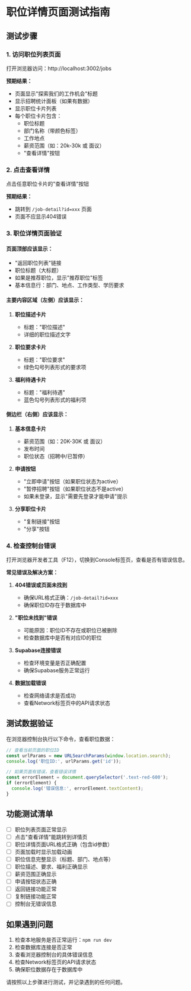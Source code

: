 # 职位详情页面测试指南

## 测试步骤

### 1. 访问职位列表页面
打开浏览器访问：http://localhost:3002/jobs

**预期结果：**
- 页面显示"探索我们的工作机会"标题
- 显示招聘统计面板（如果有数据）
- 显示职位卡片列表
- 每个职位卡片包含：
  - 职位标题
  - 部门名称（带颜色标签）
  - 工作地点
  - 薪资范围（如：20k-30k 或 面议）
  - "查看详情"按钮

### 2. 点击查看详情
点击任意职位卡片的"查看详情"按钮

**预期结果：**
- 跳转到 `/job-detail?id=xxx` 页面
- 页面不应显示404错误

### 3. 职位详情页面验证

#### 页面顶部应该显示：
- "返回职位列表"链接
- 职位标题（大标题）
- 如果是推荐职位，显示"推荐职位"标签
- 基本信息行：部门、地点、工作类型、学历要求

#### 主要内容区域（左侧）应该显示：
1. **职位描述卡片**
   - 标题："职位描述"
   - 详细的职位描述文字

2. **职位要求卡片**
   - 标题："职位要求"
   - 绿色勾号列表形式的要求项

3. **福利待遇卡片**
   - 标题："福利待遇"
   - 蓝色勾号列表形式的福利项

#### 侧边栏（右侧）应该显示：
1. **基本信息卡片**
   - 薪资范围（如：20K-30K 或 面议）
   - 发布时间
   - 职位状态（招聘中/已暂停）

2. **申请按钮**
   - "立即申请"按钮（如果职位状态为active）
   - "暂停招聘"按钮（如果职位状态不是active）
   - 如果未登录，显示"需要先登录才能申请"提示

3. **分享职位卡片**
   - "复制链接"按钮
   - "分享"按钮

### 4. 检查控制台错误

打开浏览器开发者工具（F12），切换到Console标签页，查看是否有错误信息。

**常见错误及解决方案：**

1. **404错误或页面未找到**
   - 确保URL格式正确：`/job-detail?id=xxx`
   - 确保职位ID存在于数据库中

2. **"职位未找到"错误**
   - 可能原因：职位ID不存在或职位已被删除
   - 检查数据库中是否有对应ID的职位

3. **Supabase连接错误**
   - 检查环境变量是否正确配置
   - 确保Supabase服务正常运行

4. **数据加载错误**
   - 检查网络请求是否成功
   - 查看Network标签页中的API请求状态

## 测试数据验证

在浏览器控制台执行以下命令，查看职位数据：

```javascript
// 查看当前页面的职位ID
const urlParams = new URLSearchParams(window.location.search);
console.log('职位ID:', urlParams.get('id'));

// 如果页面有错误，查看错误详情
const errorElement = document.querySelector('.text-red-600');
if (errorElement) {
  console.log('错误信息:', errorElement.textContent);
}
```

## 功能测试清单

- [ ] 职位列表页面正常显示
- [ ] 点击"查看详情"能跳转到详情页
- [ ] 职位详情页面URL格式正确（包含id参数）
- [ ] 页面加载时显示加载动画
- [ ] 职位信息完整显示（标题、部门、地点等）
- [ ] 职位描述、要求、福利正确显示
- [ ] 薪资范围正确显示
- [ ] 申请按钮状态正确
- [ ] 返回链接功能正常
- [ ] 复制链接功能正常
- [ ] 控制台无错误信息

## 如果遇到问题

1. 检查本地服务是否正常运行：`npm run dev`
2. 检查数据库连接是否正常
3. 查看浏览器控制台的具体错误信息
4. 检查Network标签页的API请求状态
5. 确保职位数据存在于数据库中

请按照以上步骤进行测试，并记录遇到的任何问题。